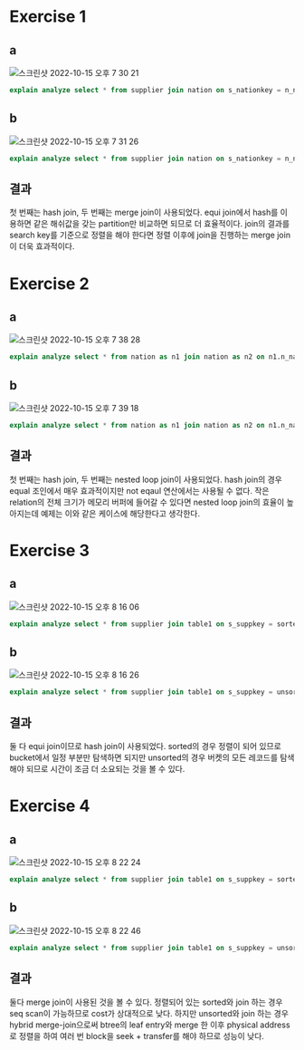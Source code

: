 # Exercise 1
## a
![스크린샷 2022-10-15 오후 7 30 21](https://user-images.githubusercontent.com/78265252/195981696-5886d7d7-fd82-4cf4-8fe0-adbbe6f0e99c.png)

```sql
explain analyze select * from supplier join nation on s_nationkey = n_nationkey;
```

## b
![스크린샷 2022-10-15 오후 7 31 26](https://user-images.githubusercontent.com/78265252/195981733-7022a2f0-5590-4a9c-a0aa-2115da9268d1.png)

```sql
explain analyze select * from supplier join nation on s_nationkey = n_nationkey order by s_nationkey;
```
## 결과
첫 번째는 hash join, 두 번째는 merge join이 사용되었다. equi join에서 hash를 이용하면 같은 해쉬값을 갖는 partition만 비교하면 되므로 더 효율적이다. join의 결과를 search key를 기준으로 정렬을 해야 한다면 정렬 이후에 join을 진행하는 merge join이 더욱 효과적이다.

# Exercise 2
## a
![스크린샷 2022-10-15 오후 7 38 28](https://user-images.githubusercontent.com/78265252/195982073-ae1583ad-96d3-4381-b272-2a1ce1238ddb.png)

```sql
explain analyze select * from nation as n1 join nation as n2 on n1.n_nationkey = n2.n_nationkey;
```

## b
![스크린샷 2022-10-15 오후 7 39 18](https://user-images.githubusercontent.com/78265252/195982103-bd2cceca-7b8d-4390-93d4-50b783f8e012.png)

```sql
explain analyze select * from nation as n1 join nation as n2 on n1.n_nationkey != n2.n_nationkey;
```

## 결과
첫 번째는 hash join, 두 번째는 nested loop join이 사용되었다. hash join의 경우 equal 조인에서 매우 효과적이지만 not eqaul 연산에서는 사용될 수 없다. 작은 relation의 전체 크기가 메모리 버퍼에 들어갈 수 있다면 nested loop join의 효율이 높아지는데 예제는 이와 같은 케이스에 해당한다고 생각한다.

# Exercise 3
## a
![스크린샷 2022-10-15 오후 8 16 06](https://user-images.githubusercontent.com/78265252/195983616-6d3588a4-2c45-418d-8e96-0edbe9396f4b.png)

```sql
explain analyze select * from supplier join table1 on s_suppkey = sorted;
```

## b
![스크린샷 2022-10-15 오후 8 16 26](https://user-images.githubusercontent.com/78265252/195983629-f9583f65-ae72-4f5e-86ba-896d0292576d.png)

```sql
explain analyze select * from supplier join table1 on s_suppkey = unsorted;
```

## 결과
둘 다 equi join이므로 hash join이 사용되었다. sorted의 경우 정렬이 되어 있므로 bucket에서 일정 부분만 탐색하면 되지만 unsorted의 경우 버켓의 모든 레코드를 탐색해야 되므로 시간이 조금 더 소요되는 것을 볼 수 있다.

# Exercise 4
## a
![스크린샷 2022-10-15 오후 8 22 24](https://user-images.githubusercontent.com/78265252/195983829-7b9892bb-ab4a-4b77-b01b-8676bc60bfe4.png)

```sql
explain analyze select * from supplier join table1 on s_suppkey = sorted;
```

## b
![스크린샷 2022-10-15 오후 8 22 46](https://user-images.githubusercontent.com/78265252/195983853-67603dba-a49d-4157-9959-7133005e81cb.png)

```sql
explain analyze select * from supplier join table1 on s_suppkey = unsorted;
```

## 결과
둘다 merge join이 사용된 것을 볼 수 있다. 정렬되어 있는 sorted와 join 하는 경우 seq scan이 가능하므로 cost가 상대적으로 낮다. 하지만 unsorted와 join 하는 경우 hybrid merge-join으로써 btree의 leaf entry와 merge 한 이후 physical address로 정렬을 하여 여러 번 block을 seek + transfer를 해야 하므로 성능이 낮다.